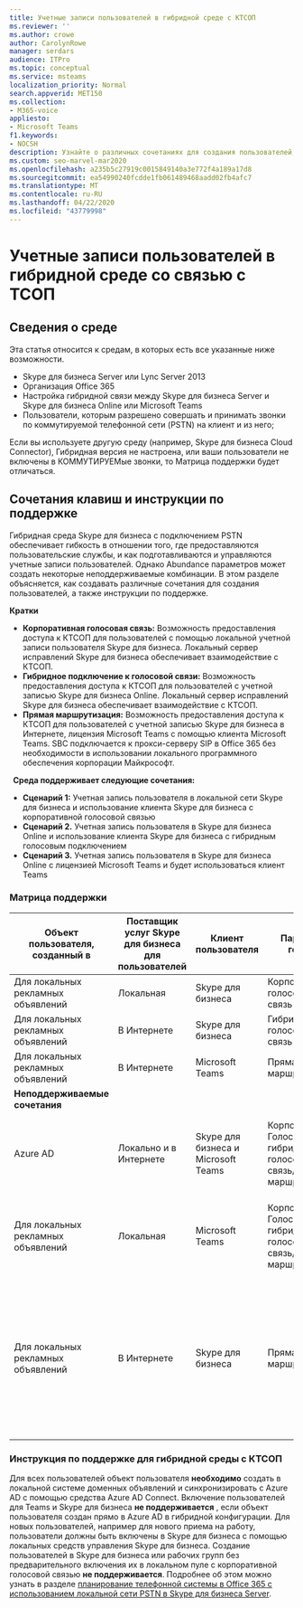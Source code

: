 ```yaml
---
title: Учетные записи пользователей в гибридной среде с КТСОП
ms.reviewer: ''
ms.author: crowe
author: CarolynRowe
manager: serdars
audience: ITPro
ms.topic: conceptual
ms.service: msteams
localization_priority: Normal
search.appverid: MET150
ms.collection:
- M365-voice
appliesto:
- Microsoft Teams
f1.keywords:
- NOCSH
description: Узнайте о различных сочетаниях для создания пользователей, а также о том, какие комбинации поддерживаются или не поддерживаются.
ms.custom: seo-marvel-mar2020
ms.openlocfilehash: a235b5c27919c0015849140a3e772f4a189a17d8
ms.sourcegitcommit: ea54990240fcdde1fb061489468aadd02fb4afc7
ms.translationtype: MT
ms.contentlocale: ru-RU
ms.lasthandoff: 04/22/2020
ms.locfileid: "43779998"
---
```

# <a name="user-accounts-in-a-hybrid-environment-with-pstn-connectivity"></a>Учетные записи пользователей в гибридной среде со связью с ТСОП

## <a name="about-the-environment"></a>Сведения о среде

Эта статья относится к средам, в которых есть все указанные ниже возможности. 
 
- Skype для бизнеса Server или Lync Server 2013 
- Организация Office 365 
- Настройка гибридной связи между Skype для бизнеса Server и Skype для бизнеса Online или Microsoft Teams 
- Пользователи, которым разрешено совершать и принимать звонки по коммутируемой телефонной сети (PSTN) на клиент и из него;

 
Если вы используете другую среду (например, Skype для бизнеса Cloud Connector), Гибридная версия не настроена, или ваши пользователи не включены в КОММУТИРУЕМые звонки, то Матрица поддержки будет отличаться.  

## <a name="about-the-combinations-and-the-supportability-statement"></a>Сочетания клавиш и инструкции по поддержке  

Гибридная среда Skype для бизнеса с подключением PSTN обеспечивает гибкость в отношении того, где предоставляются пользовательские службы, и как подготавливаются и управляются учетные записи пользователей. Однако Abundance параметров может создать некоторые неподдерживаемые комбинации. В этом разделе объясняется, как создавать различные сочетания для создания пользователей, а также инструкции по поддержке.


**Кратки**   
- **Корпоративная голосовая связь:** Возможность предоставления доступа к КТСОП для пользователей с помощью локальной учетной записи пользователя Skype для бизнеса. Локальный сервер исправлений Skype для бизнеса обеспечивает взаимодействие с КТСОП.  
- **Гибридное подключение к голосовой связи:** Возможность предоставления доступа к КТСОП для пользователей с учетной записью Skype для бизнеса Online. Локальный сервер исправлений Skype для бизнеса обеспечивает взаимодействие с КТСОП. 
- **Прямая маршрутизация:** Возможность предоставления доступа к КТСОП для пользователей с учетной записью Skype для бизнеса в Интернете, лицензия Microsoft Teams с помощью клиента Microsoft Teams. SBC подключается к прокси-серверу SIP в Office 365 без необходимости в использовании локального программного обеспечения корпорации Майкрософт.

  
**Среда поддерживает следующие сочетания:**
- **Сценарий 1:** Учетная запись пользователя в локальной сети Skype для бизнеса и использование клиента Skype для бизнеса с корпоративной голосовой связью
- **Сценарий 2.** Учетная запись пользователя в Skype для бизнеса Online и использование клиента Skype для бизнеса с гибридным голосовым подключением
- **Сценарий 3.** Учетная запись пользователя в Skype для бизнеса Online с лицензией Microsoft Teams и будет использоваться клиент Teams
 
### <a name="supportability-matrix"></a>Матрица поддержки


|**Объект пользователя, созданный в**  |**Поставщик услуг Skype для бизнеса для пользователей**|**Клиент пользователя**|**Параметр голоса**|**Поддерживается**|
| ------------ | --------- | --------- | --------- | -------- |
|Для локальных рекламных объявлений| Локальная |Skype для бизнеса   | Корпоративная голосовая связь   |Да|
|Для локальных рекламных объявлений|В Интернете| Skype для бизнеса  | Гибридная голосовая связь   |Да |
|Для локальных рекламных объявлений|В Интернете |Microsoft Teams |Прямая маршрутизация  |Да |
|**Неподдерживаемые сочетания**    | |         |         |      |
|Azure AD| Локально и в Интернете | Skype для бизнеса и Microsoft Teams|Корпоративная Голосовая или гибридная голосовая связь/прямая маршрутизация  |Нет, сначала необходимо создать объект пользователя в локальной системе рекламы |
|Для локальных рекламных объявлений  |Локальная| Microsoft Teams| Корпоративная Голосовая или гибридная голосовая связь/прямая маршрутизация   |Нет, клиент Microsoft Teams не поддерживается в локальной среде Skype для бизнеса |     
|Для локальных рекламных объявлений  |В Интернете |Skype для бизнеса  | Прямая маршрутизация  |Нет, прямая маршрутизация не поддерживается для клиента Skype для бизнеса, и пользователь должен быть активирован для корпоративной голосовой связи в Skype для бизнеса.  |


### <a name="supportability-statement-for-the-hybrid-environment-with-pstn"></a>Инструкция по поддержке для гибридной среды с КТСОП

Для всех пользователей объект пользователя **необходимо** создать в локальной системе доменных объявлений и синхронизировать с Azure AD с помощью средства Azure AD Connect. Включение пользователей для Teams и Skype для бизнеса **не поддерживается** , если объект пользователя создан прямо в Azure AD в гибридной конфигурации. Для новых пользователей, например для нового приема на работу, пользователи должны быть включены в Skype для бизнеса с помощью локальных средств управления Skype для бизнеса. Создание пользователей в Skype для бизнеса или рабочих групп без предварительного включения их в локальном пуле с корпоративной голосовой связью **не поддерживается**. Подробнее об этом можно узнать в разделе [планирование телефонной системы в Office 365 с использованием локальной сети PSTN в Skype для бизнеса Server](https://docs.microsoft.com/skypeforbusiness/skype-for-business-hybrid-solutions/plan-your-phone-system-cloud-pbx-solution/plan-phone-system-with-on-premises-pstn-connectivity).
